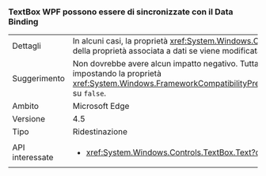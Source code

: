 ### <a name="wpf-textboxtext-can-be-out-of-sync-with-databinding"></a>TextBox WPF possono essere di sincronizzate con il Data Binding

|   |   |
|---|---|
|Dettagli|In alcuni casi, la proprietà <xref:System.Windows.Controls.TextBox.Text> riflette un valore precedente del valore della proprietà associata a dati se viene modificata durante un'operazione di scrittura di associazione dati.|
|Suggerimento|Non dovrebbe avere alcun impatto negativo. Tuttavia, è possibile ripristinare il comportamento precedente impostando la proprietà <xref:System.Windows.FrameworkCompatibilityPreferences.KeepTextBoxDisplaySynchronizedWithTextProperty> su <code>false</code>.|
|Ambito|Microsoft Edge|
|Versione|4.5|
|Tipo|Ridestinazione|
|API interessate|<ul><li><xref:System.Windows.Controls.TextBox.Text?displayProperty=nameWithType></li></ul>|


